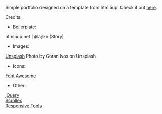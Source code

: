 Simple portfolio designed on a template from html5up. Check it out [here](https://BenjaminEchelmeier@github.io).

Credits:
  * Boilerplate:
  
   html5up.net | @ajlkn (Story)
   
  * Images:
  
   [Unsplash](https://unsplash.com)
   Photo by Goran Ivos on Unsplash
   
  * Icons:
  
   [Font Awesome](https://fontawesome.com/)
   
  * Other:
  
   [jQuery](https://jquery.com)  
   [Scrollex](https://github.com/ajlkn/jquery.scrollex)  
   [Responsive Tools](https://github.com/ajlkn/responsive-tools)
